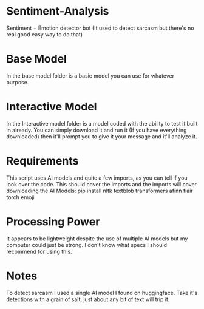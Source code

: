 # Sentiment-Analysis
Sentiment + Emotion detector bot (It used to detect sarcasm but there's no real good easy way to do that)
# Base Model
In the base model folder is a basic model you can use for whatever purpose.
# Interactive Model
In the Interactive model folder is a model coded with the ability to test it built in already. You can simply download it and run it (If you have everything downloaded) then it'll prompt you to give it your message and it'll analyze it.
# Requirements
This script uses AI models and quite a few imports, as you can tell if you look over the code. This should cover the imports and the imports will cover downloading the AI Models: pip install nltk textblob transformers afinn flair torch emoji
# Processing Power
It appears to be lightweight despite the use of multiple AI models but my computer could just be strong. I don't know what specs I should recommend for using this.
# Notes
To detect sarcasm I used a single AI model I found on huggingface. Take it's detections with a grain of salt, just about any bit of text will trip it.
